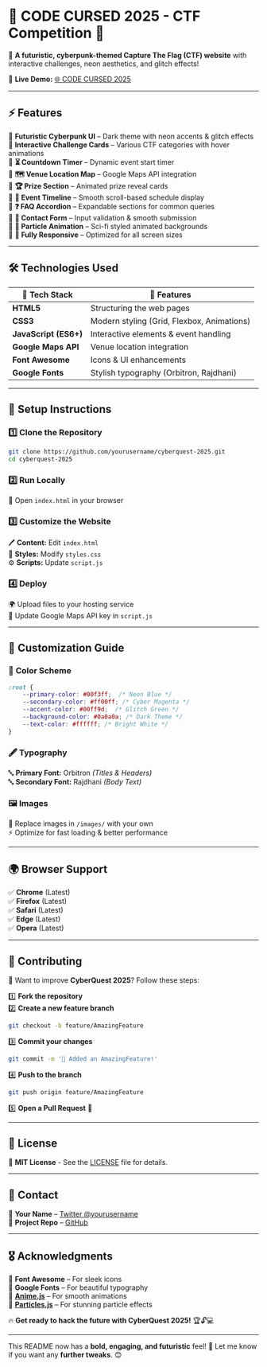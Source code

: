 # 🌌 **CODE CURSED 2025 - CTF Competition** 🎯  

🚀 **A futuristic, cyberpunk-themed Capture The Flag (CTF) website** with interactive challenges, neon aesthetics, and glitch effects!  

🔗 **Live Demo:** [🌐 CODE CURSED 2025](https://capture-the-flag-kappa.vercel.app/)  

---

## ⚡ **Features**  
🔹 **Futuristic Cyberpunk UI** – Dark theme with neon accents & glitch effects  
🔹 **Interactive Challenge Cards** – Various CTF categories with hover animations  
🔹 **⏳ Countdown Timer** – Dynamic event start timer  
🔹 **🗺️ Venue Location Map** – Google Maps API integration  
🔹 **🏆 Prize Section** – Animated prize reveal cards  
🔹 **📅 Event Timeline** – Smooth scroll-based schedule display  
🔹 **❓ FAQ Accordion** – Expandable sections for common queries  
🔹 **📝 Contact Form** – Input validation & smooth submission  
🔹 **🎨 Particle Animation** – Sci-fi styled animated backgrounds  
🔹 **📱 Fully Responsive** – Optimized for all screen sizes  

---

## 🛠 **Technologies Used**  
| 🔧 Tech Stack | 🚀 Features |
|--------------|------------|
| **HTML5** | Structuring the web pages |
| **CSS3** | Modern styling (Grid, Flexbox, Animations) |
| **JavaScript (ES6+)** | Interactive elements & event handling |
| **Google Maps API** | Venue location integration |
| **Font Awesome** | Icons & UI enhancements |
| **Google Fonts** | Stylish typography (Orbitron, Rajdhani) |

---

## 🚀 **Setup Instructions**  

### **1️⃣ Clone the Repository**  
```bash
git clone https://github.com/yourusername/cyberquest-2025.git
cd cyberquest-2025
```

### **2️⃣ Run Locally**  
📂 Open `index.html` in your browser  

### **3️⃣ Customize the Website**  
🖊 **Content:** Edit `index.html`  
🎨 **Styles:** Modify `styles.css`  
⚙️ **Scripts:** Update `script.js`  

### **4️⃣ Deploy**  
🌍 Upload files to your hosting service  
🔑 Update Google Maps API key in `script.js`  

---

## 🎨 **Customization Guide**  

### 🎨 **Color Scheme**  
```css
:root {
    --primary-color: #00f3ff;  /* Neon Blue */
    --secondary-color: #ff00ff; /* Cyber Magenta */
    --accent-color: #00ff9d;  /* Glitch Green */
    --background-color: #0a0a0a; /* Dark Theme */
    --text-color: #ffffff; /* Bright White */
}
```

### 🖋 **Typography**  
🔤 **Primary Font:** Orbitron *(Titles & Headers)*  
🔤 **Secondary Font:** Rajdhani *(Body Text)*  

### 🖼 **Images**  
📂 Replace images in `/images/` with your own  
⚡ Optimize for fast loading & better performance  

---

## 🌍 **Browser Support**  
✅ **Chrome** (Latest)  
✅ **Firefox** (Latest)  
✅ **Safari** (Latest)  
✅ **Edge** (Latest)  
✅ **Opera** (Latest)  

---

## 🤝 **Contributing**  

🚀 Want to improve **CyberQuest 2025**? Follow these steps:  

1️⃣ **Fork the repository**  
2️⃣ **Create a new feature branch**  
   ```bash
   git checkout -b feature/AmazingFeature
   ```
3️⃣ **Commit your changes**  
   ```bash
   git commit -m '🚀 Added an AmazingFeature!'
   ```
4️⃣ **Push to the branch**  
   ```bash
   git push origin feature/AmazingFeature
   ```
5️⃣ **Open a Pull Request** 🎉  

---

## 📜 **License**  
📝 **MIT License** - See the [LICENSE](LICENSE) file for details.  

---

## 📩 **Contact**  
👤 **Your Name** – [Twitter @yourusername](https://twitter.com/yourusername)  
🔗 **Project Repo** – [GitHub](https://github.com/yourusername/cyberquest-2025)  

---

## 🎖 **Acknowledgments**  
💠 **Font Awesome** – For sleek icons  
💠 **Google Fonts** – For beautiful typography  
💠 **[Anime.js](https://animejs.com/)** – For smooth animations  
💠 **[Particles.js](https://vincentgarreau.com/particles.js/)** – For stunning particle effects  

🔥 **Get ready to hack the future with CyberQuest 2025!** 🏆🔓💻  

---

This README now has a **bold, engaging, and futuristic** feel! 🚀 Let me know if you want any **further tweaks**. 😊
